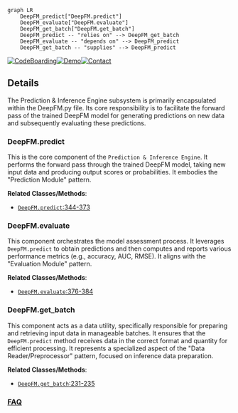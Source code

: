 ```mermaid
graph LR
    DeepFM_predict["DeepFM.predict"]
    DeepFM_evaluate["DeepFM.evaluate"]
    DeepFM_get_batch["DeepFM.get_batch"]
    DeepFM_predict -- "relies on" --> DeepFM_get_batch
    DeepFM_evaluate -- "depends on" --> DeepFM_predict
    DeepFM_get_batch -- "supplies" --> DeepFM_predict
```

[![CodeBoarding](https://img.shields.io/badge/Generated%20by-CodeBoarding-9cf?style=flat-square)](https://github.com/CodeBoarding/GeneratedOnBoardings)[![Demo](https://img.shields.io/badge/Try%20our-Demo-blue?style=flat-square)](https://www.codeboarding.org/demo)[![Contact](https://img.shields.io/badge/Contact%20us%20-%20contact@codeboarding.org-lightgrey?style=flat-square)](mailto:contact@codeboarding.org)

## Details

The Prediction & Inference Engine subsystem is primarily encapsulated within the DeepFM.py file. Its core responsibility is to facilitate the forward pass of the trained DeepFM model for generating predictions on new data and subsequently evaluating these predictions.

### DeepFM.predict
This is the core component of the `Prediction & Inference Engine`. It performs the forward pass through the trained DeepFM model, taking new input data and producing output scores or probabilities. It embodies the "Prediction Module" pattern.


**Related Classes/Methods**:

- <a href="https://github.com/ChenglongChen/tensorflow-DeepFM/blob/master/DeepFM.py#L344-L373" target="_blank" rel="noopener noreferrer">`DeepFM.predict`:344-373</a>


### DeepFM.evaluate
This component orchestrates the model assessment process. It leverages `DeepFM.predict` to obtain predictions and then computes and reports various performance metrics (e.g., accuracy, AUC, RMSE). It aligns with the "Evaluation Module" pattern.


**Related Classes/Methods**:

- <a href="https://github.com/ChenglongChen/tensorflow-DeepFM/blob/master/DeepFM.py#L376-L384" target="_blank" rel="noopener noreferrer">`DeepFM.evaluate`:376-384</a>


### DeepFM.get_batch
This component acts as a data utility, specifically responsible for preparing and retrieving input data in manageable batches. It ensures that the `DeepFM.predict` method receives data in the correct format and quantity for efficient processing. It represents a specialized aspect of the "Data Reader/Preprocessor" pattern, focused on inference data preparation.


**Related Classes/Methods**:

- <a href="https://github.com/ChenglongChen/tensorflow-DeepFM/blob/master/DeepFM.py#L231-L235" target="_blank" rel="noopener noreferrer">`DeepFM.get_batch`:231-235</a>




### [FAQ](https://github.com/CodeBoarding/GeneratedOnBoardings/tree/main?tab=readme-ov-file#faq)